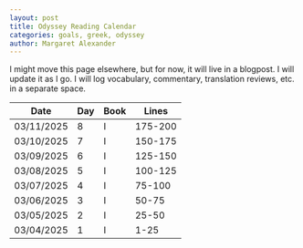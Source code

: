 ```yaml
---
layout: post
title: Odyssey Reading Calendar
categories: goals, greek, odyssey
author: Margaret Alexander
---
```


I might move this page elsewhere, but for now, it will live in a blogpost. I will update it as I go. I will log vocabulary, commentary, translation reviews, etc. in a separate space.

| Date      | Day | Book | Lines |
| --------  | --- | ---- | ----- |
| 03/11/2025|  8  |  I   | 175-200 |
| 03/10/2025|  7  |  I   | 150-175 |
| 03/09/2025|  6  |  I   | 125-150 |
| 03/08/2025|  5  |  I   | 100-125 |
| 03/07/2025|  4  |  I   | 75-100 |
| 03/06/2025|  3  |  I   | 50-75 |
| 03/05/2025|  2  |  I   | 25-50 |
| 03/04/2025|  1  |  I   | 1-25  |
